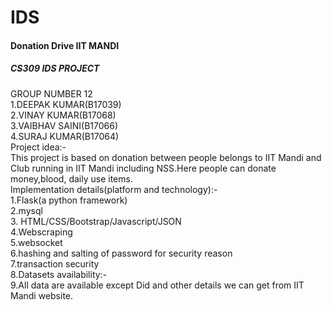 # IDS
#### Donation Drive IIT MANDI

##### CS309 IDS PROJECT
GROUP NUMBER 12  <br />
1.DEEPAK KUMAR(B17039) <br />
2.VINAY KUMAR(B17068) <br />
3.VAIBHAV SAINI(B17066) <br />
4.SURAJ KUMAR(B17064) <br />
Project idea:-   <br />
This project is based on donation between people belongs to IIT Mandi and Club running in IIT
Mandi including NSS.Here people can donate money,blood, daily use items. <br />
Implementation details(platform and technology):- <br />
1.Flask(a python framework)  
2.mysql  
3. HTML/CSS/Bootstrap/Javascript/JSON  
4.Webscraping  
5.websocket  
6.hashing and salting of password for security reason  
7.transaction security  
8.Datasets availability:-  
9.All data are available except Did and other details we can get from IIT Mandi website.
